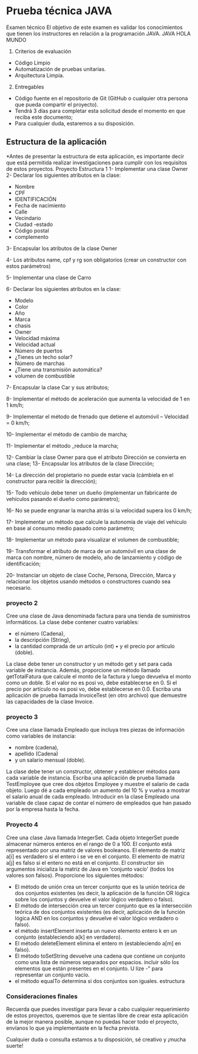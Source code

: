 # Prueba técnica JAVA

Examen técnico El objetivo de este examen es validar los conocimientos que tienen los instructores en relación a la
programación JAVA. JAVA
HOLA MUNDO

1. Criterios de evaluación

- Código Limpio
- Automatización de pruebas unitarias.
- Arquitectura Limpia.

2. Entregables

- Código fuente en el repositorio de Git (GitHub o cualquier otra persona que pueda compartir el proyecto).
- Tendrá 3 días para completar esta solicitud desde el momento en que reciba este documento;
- Para cualquier duda, estaremos a su disposición.

## Estructura de la aplicación

*Antes de presentar la estructura de esta aplicación, es importante decir que está permitida realizar investigaciones
para cumplir con los requisitos de estos proyectos. Proyecto Estructura 1 1- Implementar una clase Owner 2-
Declarar los siguientes atributos en la clase:

- Nombre
- CPF
- IDENTIFICACIÓN
- Fecha de nacimiento
- Calle
- Vecindario
- Ciudad -estado
- Código postal
- complemento

3- Encapsular los atributos de la clase Owner

4- Los atributos name, cpf y rg son obligatorios (crear un constructor con estos parámetros)

5- Implementar una clase de Carro

6- Declarar los siguientes atributos en la clase:

- Modelo
- Color
- Año
- Marca
- chasis
- Owner
- Velocidad máxima
- Velocidad actual
- Número de puertos
- ¿Tienes un techo solar?
- Número de marchas
- ¿Tiene una transmisión automática?
- volumen de combustible

7- Encapsular la clase Car y sus atributos;

8- Implementar el método de aceleración que aumenta la velocidad de 1 en 1 km/h;

9- Implementar el método de frenado que detiene el automóvil – Velocidad = 0 km/h;

10- Implementar el método de cambio de marcha;

11- Implementar el método _reduce la marcha;

12- Cambiar la clase Owner para que el atributo Dirección se convierta en una clase; 13- Encapsular los atributos
de la clase Dirección;

14- La dirección del propietario no puede estar vacía (cámbiela en el constructor para recibir la dirección);

15- Todo vehículo debe tener un dueño (implementar un fabricante de vehículos pasando el dueño como parámetro);

16- No se puede engranar la marcha atrás si la velocidad supera los 0 km/h;

17- Implementar un método que calcule la autonomía de viaje del vehículo en base al consumo medio pasado como parámetro;

18- Implementar un método para visualizar el volumen de combustible;

19- Transformar el atributo de marca de un automóvil en una clase de marca con nombre, número de modelo, año de
lanzamiento y código de identificación;

20- Instanciar un objeto de clase Coche, Persona, Dirección, Marca y relacionar los objetos usando métodos o
constructores cuando sea necesario.

### proyecto 2

Cree una clase de Java denominada factura para una tienda de suministros informáticos. La clase debe contener cuatro
variables:

- el número (Cadena),
- la descripción (String),
- la cantidad comprada de un artículo (int) • y el precio por artículo (doble).

La clase debe tener un constructor y un método get y set para cada variable de instancia. Además, proporcione un método
llamado getTotalFatura que calcule el monto de la factura y luego devuelva el monto como un doble. Si el valor no es
posi vo, debe establecerse en 0. Si el precio por artículo no es posi vo, debe establecerse en 0.0. Escriba una
aplicación de prueba llamada InvoiceTest (en otro archivo) que demuestre las capacidades de la clase Invoice.

### proyecto 3

Cree una clase llamada Empleado que incluya tres piezas de información como variables de instancia:

- nombre (cadena),
- apellido (Cadena)
- y un salario mensual (doble).

La clase debe tener un constructor, obtener y establecer métodos para cada variable de instancia. Escriba una aplicación
de prueba llamada TestEmployee que cree dos objetos Employee y muestre el salario de cada objeto. Luego dé a cada
empleado un aumento del 10 % y vuelva a mostrar el salario anual de cada empleado. Introducir en la clase Empleado una
variable de clase capaz de contar el número de empleados que han pasado por la empresa hasta la fecha.

### Proyecto 4

Cree una clase Java llamada IntegerSet. Cada objeto IntegerSet puede almacenar números enteros en el rango de 0 a 100.
El conjunto está representado por una matriz de valores booleanos. El elemento de matriz a[i] es verdadero si el entero
i se ve en el conjunto. El elemento de matriz a[j] es falso si el entero no está en el conjunto. El constructor sin
argumentos inicializa la matriz de Java en 'conjunto vacío' (todos los valores son falsos). Proporcione los siguientes
métodos:

- El método de unión crea un tercer conjunto que es la unión teórica de dos conjuntos existentes (es decir, la aplicación de la función
  OR lógica sobre los conjuntos y devuelve el valor lógico verdadero o falso).
- El método de intersección crea un tercer conjunto que es la intersección teórica de dos conjuntos existentes (es decir,
  aplicación de la función lógica AND en los conjuntos y devuelve el valor lógico verdadero o falso).
- el método insertElement inserta un nuevo elemento entero k en un conjunto (estableciendo a[k] en verdadero).
- El método deleteElement elimina el entero m (estableciendo a[m] en falso).
- El método toSetString devuelve una cadena que contiene un conjunto como una lista de números separados por espacios. incluir
  sólo los elementos que están presentes en el conjunto. U lize -" para representar un conjunto vacío.
- el método equalTo determina si dos conjuntos son iguales. estructura

### Consideraciones finales

Recuerda que puedes investigar para llevar a cabo cualquier requerimiento de estos proyectos, queremos que te sientas
libre de crear esta aplicación de la mejor manera posible, aunque no puedas hacer todo el proyecto, envíanos lo que ya
implementaste en la fecha prevista.

Cualquier duda o consulta estamos a tu disposición, sé creativo y ¡mucha suerte!